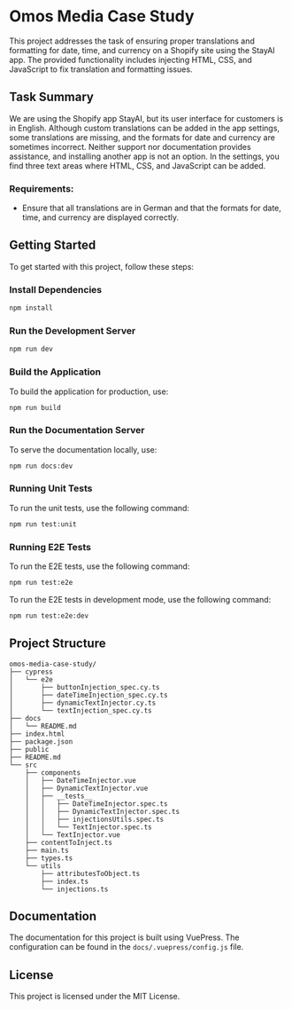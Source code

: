 # Omos Media Case Study

This project addresses the task of ensuring proper translations and formatting for date, time, and currency on a Shopify site using the StayAI app. The provided functionality includes injecting HTML, CSS, and JavaScript to fix translation and formatting issues.

## Task Summary

We are using the Shopify app StayAI, but its user interface for customers is in English. Although custom translations can be added in the app settings, some translations are missing, and the formats for date and currency are sometimes incorrect. Neither support nor documentation provides assistance, and installing another app is not an option. In the settings, you find three text areas where HTML, CSS, and JavaScript can be added.

### Requirements:
- Ensure that all translations are in German and that the formats for date, time, and currency are displayed correctly.

## Getting Started

To get started with this project, follow these steps:

### Install Dependencies

```bash
npm install
```

### Run the Development Server

```bash
npm run dev
```

### Build the Application

To build the application for production, use:

```bash
npm run build
```

### Run the Documentation Server

To serve the documentation locally, use:

```bash
npm run docs:dev
```

### Running Unit Tests

To run the unit tests, use the following command:

```bash
npm run test:unit
```

### Running E2E Tests

To run the E2E tests, use the following command:

```bash
npm run test:e2e
```

To run the E2E tests in development mode, use the following command:

```bash
npm run test:e2e:dev
```

## Project Structure

```plaintext
omos-media-case-study/
├── cypress
│   └── e2e
│       ├── buttonInjection_spec.cy.ts
│       ├── dateTimeInjection_spec.cy.ts
│       ├── dynamicTextInjector.cy.ts
│       └── textInjection_spec.cy.ts
├── docs
│   └── README.md
├── index.html
├── package.json
├── public
├── README.md
└── src
    ├── components
    │   ├── DateTimeInjector.vue
    │   ├── DynamicTextInjector.vue
    │   ├── __tests__
    │   │   ├── DateTimeInjector.spec.ts
    │   │   ├── DynamicTextInjector.spec.ts
    │   │   ├── injectionsUtils.spec.ts
    │   │   └── TextInjector.spec.ts
    │   └── TextInjector.vue
    ├── contentToInject.ts
    ├── main.ts
    ├── types.ts
    └── utils
        ├── attributesToObject.ts
        ├── index.ts
        └── injections.ts
```

## Documentation

The documentation for this project is built using VuePress. The configuration can be found in the `docs/.vuepress/config.js` file.

## License

This project is licensed under the MIT License.
